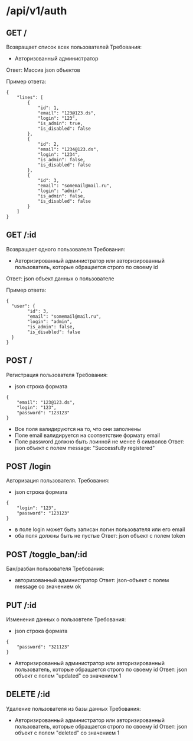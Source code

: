 # /api/v1/auth

## GET /

Возвращает список всех пользователей
Требования:
- Авторизованный администратор

Ответ: Массив json объектов

Пример ответа:
```
{
    "lines": [
        {
            "id": 1,
            "email": "123@123.ds",
            "login": "123",
            "is_admin": true,
            "is_disabled": false
        },
        {
            "id": 2,
            "email": "1234@123.ds",
            "login": "1234",
            "is_admin": false,
            "is_disabled": false
        },
        {
            "id": 3,
            "email": "somemail@mail.ru",
            "login": "admin",
            "is_admin": false,
            "is_disabled": false
        }
    ]
}
```

## GET /:id

Возвращает одного пользователя
Требования:
- Авторизированный администратор или авторизированный пользователь, которые обращается строго по своему id

Ответ: json объект данных о пользователе

Пример ответа:
```
{
  "user": {
        "id": 3,
        "email": "somemail@mail.ru",
        "login": "admin",
        "is_admin": false,
        "is_disabled": false
  }
}
```


## POST /

Регистрация пользователя
Требования:
- json строка формата
```
{
    "email": "123@123.ds",
    "login": "123",
    "password": "123123"
}
```
- Все поля валидируются на то, что они заполнены
- Поле email валидируется на соответствие формату email
- Поле password должно быть лоинной не менее 6 символов
  Ответ: json объект с полем message: "Successfully registered"


## POST /login

Авторизация пользователя.
Требования:
- json строка формата
```
{
    "login": "123",
    "password": "123123"
}
```
- в поле login может быть записан логин пользователя или его email
- оба поля должны быть не пустые
  Ответ: json объект с полем token

## POST /toggle_ban/:id

Бан/разбан пользователя
Требования:
- авторизованный администратор
  Ответ: json-объект с полем message со значением ok

## PUT /:id

Изменения данных о пользовтеле
Требования:
- json строка формата
```
{
    "password": "321123"
}
```

- Авторизированный администратор или авторизированный пользователь, которые обращается строго по своему id
  Ответ: json объект с полем "updated" со значением 1

## DELETE /:id

Удаление пользователя из базы данных
Требования:
- Авторизированный администратор или авторизированный пользователь, которые обращается строго по своему id
  Ответ: json объект с полем "deleted" со значением 1
